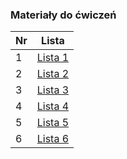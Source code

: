 ### Materiały do ćwiczeń

| Nr  | Lista        |
| --- | ------------ |
| 1   | [Lista 1][1] |
| 2   | [Lista 2][2] |
| 3   | [Lista 3][3] |
| 4   | [Lista 4][4] |
| 5   | [Lista 5][5] |
| 6   | [Lista 6][6] |

[1]: https://thermores.pwr.edu.pl/fcp/xGBUKOQtTKlQhbx08SlkTUgFFUWRuHQwFDBoIVURNFDgPW1ZpCFghUHcKVigEQR1BXQEsKTwdAQsKJBVYCRlYdxdFDy4Z/157/public/wym_ciep_cw/wymiana_ciepla_i_wym_1.pdf
[2]: https://thermores.pwr.edu.pl/fcp/xGBUKOQtTKlQhbx08SlkTUgFFUWRuHQwFDBoIVURNFDgPW1ZpCFghUHcKVigEQR1BXQEsKTwdAQsKJBVYCRlYdxdFDy4Z/157/public/wym_ciep_cw/wymiana_ciepla_i_wym_2.pdf
[3]: https://thermores.pwr.edu.pl/fcp/xGBUKOQtTKlQhbx08SlkTUgFFUWRuHQwFDBoIVURNFDgPW1ZpCFghUHcKVigEQR1BXQEsKTwdAQsKJBVYCRlYdxdFDy4Z/157/public/wym_ciep_cw/wymiana_ciepla_i_wym_3.pdf
[4]: https://thermores.pwr.edu.pl/fcp/xGBUKOQtTKlQhbx08SlkTUgFFUWRuHQwFDBoIVURNFDgPW1ZpCFghUHcKVigEQR1BXQEsKTwdAQsKJBVYCRlYdxdFDy4Z/157/public/wym_ciep_cw/wymiana_ciepla_i_wym_4.pdf
[5]: https://thermores.pwr.edu.pl/fcp/xGBUKOQtTKlQhbx08SlkTUgFFUWRuHQwFDBoIVURNFDgPW1ZpCFghUHcKVigEQR1BXQEsKTwdAQsKJBVYCRlYdxdFDy4Z/157/public/wym_ciep_cw/wymiana_ciepla_i_wym_5.pdf
[6]: https://thermores.pwr.edu.pl/fcp/xGBUKOQtTKlQhbx08SlkTUgFFUWRuHQwFDBoIVURNFDgPW1ZpCFghUHcKVigEQR1BXQEsKTwdAQsKJBVYCRlYdxdFDy4Z/157/public/wym_ciep_cw/wymiana_ciepla_i_wym_6.pdf
